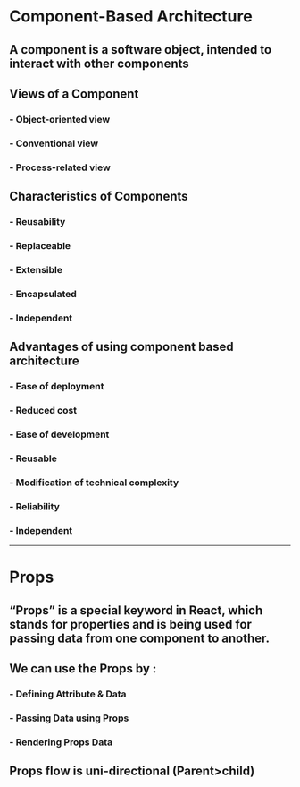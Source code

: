 # Component-Based Architecture

## A component is a software object, intended to interact with other components
## Views of a Component
 ### - Object-oriented view
 ### - Conventional view
 ### - Process-related view

## Characteristics of Components
 ### - Reusability 
 ### - Replaceable 
 ### - Extensible 
 ### - Encapsulated
 ### - Independent 

## Advantages of using component based architecture
 ### - Ease of deployment
 ### - Reduced cost
 ### - Ease of development 
 ### - Reusable 
 ### - Modification of technical complexity 
 ### - Reliability  
 ### - Independent 

---
# Props
 ## “Props” is a special keyword in React, which stands for properties and is being used for passing data from one component to another.
 ## We can use the Props by :
  ### - Defining Attribute & Data
  ### - Passing Data using Props
  ### - Rendering Props Data
 ## Props flow is uni-directional (Parent>child)



